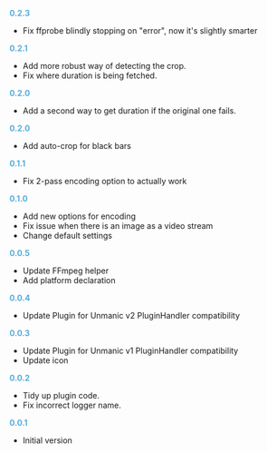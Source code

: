 **<span style="color:#56adda">0.2.3</span>**
- Fix ffprobe blindly stopping on "error", now it's slightly smarter

**<span style="color:#56adda">0.2.1</span>**
- Add more robust way of detecting the crop.
- Fix where duration is being fetched.

**<span style="color:#56adda">0.2.0</span>**
- Add a second way to get duration if the original one fails.

**<span style="color:#56adda">0.2.0</span>**
- Add auto-crop for black bars

**<span style="color:#56adda">0.1.1</span>**
- Fix 2-pass encoding option to actually work

**<span style="color:#56adda">0.1.0</span>**
- Add new options for encoding
- Fix issue when there is an image as a video stream
- Change default settings

**<span style="color:#56adda">0.0.5</span>**
- Update FFmpeg helper
- Add platform declaration

**<span style="color:#56adda">0.0.4</span>**
- Update Plugin for Unmanic v2 PluginHandler compatibility

**<span style="color:#56adda">0.0.3</span>**
- Update Plugin for Unmanic v1 PluginHandler compatibility
- Update icon

**<span style="color:#56adda">0.0.2</span>**
- Tidy up plugin code.
- Fix incorrect logger name.

**<span style="color:#56adda">0.0.1</span>**
- Initial version
